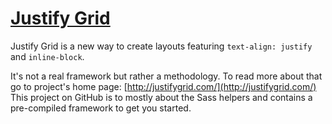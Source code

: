 # [Justify Grid](http://justifygrid.com/)

Justify Grid is a new way to create layouts featuring `text-align: justify` and
`inline-block`.

It's not a real framework but rather a methodology. To read more about that go
to project's home page: [http://justifygrid.com/](http://justifygrid.com/)
This project on GitHub is to mostly about the Sass helpers and contains a
pre-compiled framework to get you started.
